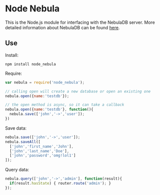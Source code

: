 Node Nebula
===========
This is the Node.js module for interfacing with the NebulaDB server. More detailed information about NebulaDB can be found [here](https://github.com/incrediblesound/nebulaDB).

Use
---
Install:    
```shell
npm install node_nebula
```
Require:
```javascript
var nebula = require('node_nebula');

// calling open will create a new database or open an existing one
nebula.open({name:'testdb'});

// the open method is async, so it can take a callback
nebula.open({name:'testdb'}, function(){
  nebula.save(['john','->','user']);
})
```
Save data:
```javascript
nebula.save(['john','->','user']);
nebula.saveAll([
  ['john','first_name','John'],
  ['john','last_name','Doe'],
  ['john','password','omg!lol1']
]);
````
Query data:
```javascript
nebula.query(['john','->','admin'], function(result){
  if(result.hasState) { router.route('admin'); }
});
```
